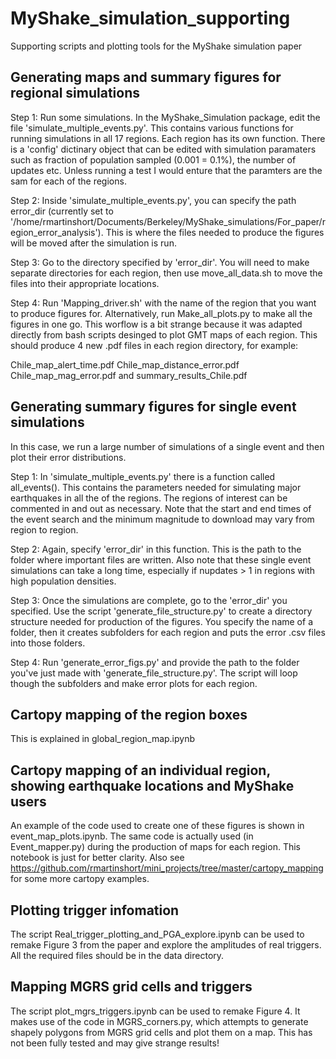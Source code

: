 # MyShake_simulation_supporting

Supporting scripts and plotting tools for the MyShake simulation paper  


## Generating maps and summary figures for regional simulations  

Step 1: Run some simulations. In the MyShake_Simulation package, edit the file 'simulate_multiple_events.py'. This contains various functions for running simulations in all 17 regions. Each region has its own function.
There is a 'config' dictinary object that can be edited with simulation paramaters such as fraction of population sampled (0.001 = 0.1%), the number of updates etc. Unless running a test I would enture that the paramters
are the sam for each of the regions.   

Step 2: Inside 'simulate_multiple_events.py', you can specify the path error_dir (currently set to
'/home/rmartinshort/Documents/Berkeley/MyShake_simulations/For_paper/region_error_analysis'). This is where the files needed to produce the figures will be moved after the
simulation is run.    

Step 3: Go to the directory specified by 'error_dir'. You will need to make separate directories for each region, then use move_all_data.sh to move the files into their appropriate locations.  

Step 4: Run 'Mapping_driver.sh' with the name of the region that you want to produce figures for. Alternatively, run Make_all_plots.py to make all the figures in one go. This worflow is a bit strange because it was adapted directly from bash scripts desinged to plot GMT maps of
each region. This should produce 4 new .pdf files in each region directory, for example:

Chile_map_alert_time.pdf  Chile_map_distance_error.pdf  Chile_map_mag_error.pdf and summary_results_Chile.pdf    


## Generating summary figures for single event simulations   

In this case, we run a large number of simulations of a single event and then plot their error distributions. 

Step 1: In 'simulate_multiple_events.py' there is a function called all_events(). This contains the parameters needed for simulating major earthquakes in all the of the regions. The regions of interest can be commented in and out
as necessary. Note that the start and end times of the event search and the minimum magnitude to download may vary from region to region.  

Step 2: Again, specify 'error_dir' in this function. This is the path to the folder where important files are written. Also note that these single event simulations can take a long time, especially if nupdates > 1 in regions with high
population densities.   

Step 3: Once the simulations are complete, go to the 'error_dir' you specified. Use the script 'generate_file_structure.py' to create a directory structure needed for production of the figures. You specify the name of a folder, then it creates 
subfolders for each region and puts the error .csv files into those folders.   

Step 4: Run 'generate_error_figs.py' and provide the path to the folder you've just made with 'generate_file_structure.py'. The script will loop though the subfolders and make error plots for each region.

## Cartopy mapping of the region boxes  

This is explained in global_region_map.ipynb  

## Cartopy mapping of an individual region, showing earthquake locations and MyShake users 

An example of the code used to create one of these figures is shown in event_map_plots.ipynb. The same code is actually used (in Event_mapper.py) during the production of maps for each region. This notebook is just for better clarity. Also see https://github.com/rmartinshort/mini_projects/tree/master/cartopy_mapping for some more cartopy examples.   

## Plotting trigger infomation  

The script Real_trigger_plotting_and_PGA_explore.ipynb can be used to remake Figure 3 from the paper and explore the amplitudes of real triggers. All the required files should be in the data directory.  

## Mapping MGRS grid cells and triggers 

The script plot_mgrs_triggers.ipynb can be used to remake Figure 4. It makes use of the code in MGRS_corners.py, which attempts to generate shapely polygons from MGRS grid cells and plot them on a map. This has not been fully tested and may give strange results!  


